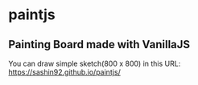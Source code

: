 # paintjs
Painting Board made with VanillaJS
-------
You can draw simple sketch(800 x 800) in this URL: https://sashin92.github.io/paintjs/
